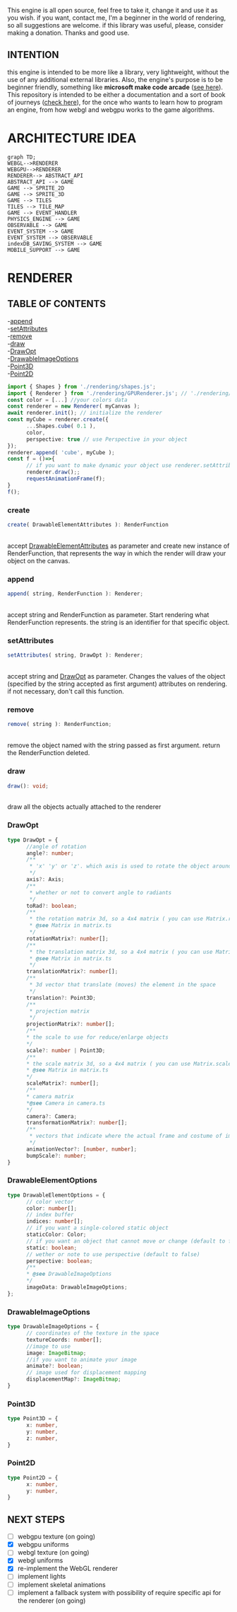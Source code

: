 This engine is all open source, feel free to take it, change it and use it as you wish. if you want, contact me, I'm a beginner in the world of rendering, so all suggestions are welcome. if this library was useful, please, consider making a donation. Thanks and good use.

## INTENTION

this engine is intended to be more like a library, very lightweight, without the use of any additional external libraries. Also, the engine's purpose is to be beginner friendly, something like **microsoft make code arcade** ([see here](https://arcade.makecode.com/)). This repository is intended to be either a documentation and a sort of book of journeys ([check here](https://github.com/alle0017/game-library/blob/main/material%20for%20getting%20started.md)), for the once who wants to learn how to program an engine, from how webgl and webgpu works to the game algorithms.

# ARCHITECTURE IDEA
```mermaid
graph TD;
WEBGL-->RENDERER
WEBGPU-->RENDERER
RENDERER--> ABSTRACT_API
ABSTRACT_API --> GAME
GAME --> SPRITE_2D
GAME --> SPRITE_3D
GAME --> TILES
TILES --> TILE_MAP
GAME --> EVENT_HANDLER
PHYSICS_ENGINE --> GAME
OBSERVABLE --> GAME
EVENT_SYSTEM --> GAME
EVENT_SYSTEM --> OBSERVABLE
indexDB_SAVING_SYSTEM --> GAME
MOBILE_SUPPORT --> GAME
```
# RENDERER

## TABLE OF CONTENTS
-[append](#append)\
-[setAttributes](#setattributes)\
-[remove](#remove)\
-[draw](#draw)\
-[DrawOpt](#drawopt)\
-[DrawableImageOptions](#drawableelementoptions)\
-[Point3D](#point3d)\
-[Point2D](#point2d)

``` typescript
import { Shapes } from './rendering/shapes.js';
import { Renderer } from './rendering/GPURenderer.js'; // './rendering/GLRenderer.js'; 
const color = [...] //your colors data
const renderer = new Renderer( myCanvas );
await renderer.init(); // initialize the renderer
const myCube = renderer.create({
      ...Shapes.cube( 0.1 ),
      color,
      perspective: true // use Perspective in your object
});
renderer.append( 'cube', myCube );
const f = ()=>{
      // if you want to make dynamic your object use renderer.setAttributes('myCube', { opt... })
      renderer.draw();;
      requestAnimationFrame(f);
}
f();
```
### create
``` typescript
create( DrawableElementAttributes ): RenderFunction
```
\
accept [DrawableElementAttributes](#drawableelementoptions) as parameter and create new instance of RenderFunction, that represents the way in which the render will draw your object on the canvas.

### append
``` typescript
append( string, RenderFunction ): Renderer;
```
\
accept string and RenderFunction as parameter. Start rendering what RenderFunction represents. the string is an identifier for that specific object.

### setAttributes
``` typescript
setAttributes( string, DrawOpt ): Renderer;
```
\
accept string and [DrawOpt](#drawopt) as parameter. Changes the values of the object (specified by the string accepted as first argument) attributes on rendering. if not necessary, don't call this function.

### remove
``` typescript
remove( string ): RenderFunction;
```
\
remove the object named with the string passed as first argument. return the RenderFunction deleted.

### draw
``` typescript
draw(): void;
```
\
draw all the objects actually attached to the renderer

### DrawOpt 
``` typescript
type DrawOpt = {
      //angle of rotation
      angle?: number;
      /**
       * 'x' 'y' or 'z'. which axis is used to rotate the object around.
       */
      axis?: Axis;
      /**
       * whether or not to convert angle to radiants
       */
      toRad?: boolean;
      /**
       * the rotation matrix 3d, so a 4x4 matrix ( you can use Matrix.rotate to get once)
       * @see Matrix in matrix.ts
       */
      rotationMatrix?: number[];
      /**
       * the translation matrix 3d, so a 4x4 matrix ( you can use Matrix.translate to get once)
       * @see Matrix in matrix.ts
       */
      translationMatrix?: number[];
      /**
       * 3d vector that translate (moves) the element in the space
       */
      translation?: Point3D;
      /**
       * projection matrix 
       */
      projectionMatrix?: number[];
      /**
      * the scale to use for reduce/enlarge objects
      */
      scale?: number | Point3D;
      /**
      * the scale matrix 3d, so a 4x4 matrix ( you can use Matrix.scale to get once)
      * @see Matrix in matrix.ts
      */
      scaleMatrix?: number[];
      /**
      * camera matrix 
      *@see Camera in camera.ts
      */
      camera?: Camera;
      transformationMatrix?: number[];
      /**
       * vectors that indicate where the actual frame and costume of image atlas (sprite sheet) you want to draw
       */
      animationVector?: [number, number];
      bumpScale?: number;
}
```

### DrawableElementOptions
``` typescript
type DrawableElementOptions = {
      // color vector 
      color: number[];
      // index buffer 
      indices: number[];
      // if you want a single-colored static object
      staticColor: Color;
      // if you want an object that cannot move or change (default to false)
      static: boolean;
      // wether or note to use perspective (default to false)
      perspective: boolean;
      /**
      * @see DrawableImageOptions
      */
      imageData: DrawableImageOptions;
};
```
### DrawableImageOptions
```typescript
type DrawableImageOptions = {
      // coordinates of the texture in the space
      textureCoords: number[];
      //image to use
      image: ImageBitmap; 
      //if you want to animate your image
      animate?: boolean;
      // image used for displacement mapping
      displacementMap?: ImageBitmap;
}
```
### Point3D
```typescript
type Point3D = {
      x: number,
      y: number,
      z: number,
}
```
### Point2D
```typescript
type Point2D = {
      x: number,
      y: number,
}
```

## NEXT STEPS

- [ ] webgpu texture (on going)
- [x] webgpu uniforms
- [ ] webgl texture (on going)
- [x] webgl uniforms
- [x] re-implement the WebGL renderer 
- [ ] implement lights 
- [ ] implement skeletal animations
- [ ] implement a fallback system with possibility of require specific api for the renderer (on going)